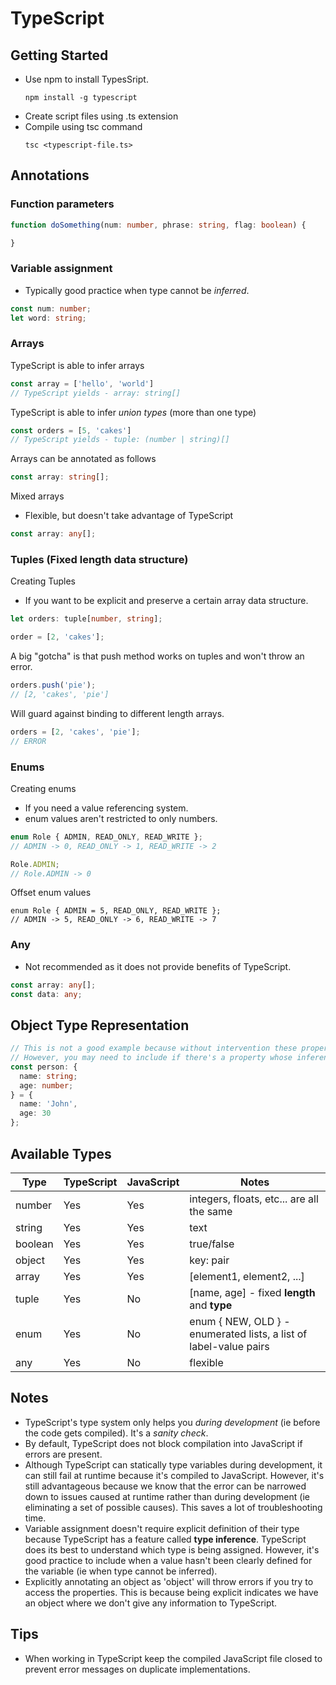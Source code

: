 # TypeScript

## Getting Started
- Use npm to install TypesSript.
  ```
  npm install -g typescript
  ```
- Create script files using .ts extension
- Compile using tsc command
  ```
  tsc <typescript-file.ts>
  ```
## Annotations
### Function parameters
```typescript
function doSomething(num: number, phrase: string, flag: boolean) {

}
```
### Variable assignment
- Typically good practice when type cannot be *inferred*.
```typescript
const num: number;
let word: string;
```
### Arrays
TypeScript is able to infer arrays
```typescript
const array = ['hello', 'world']
// TypeScript yields - array: string[]
```
TypeScript is able to infer *union types* (more than one type)
```typescript
const orders = [5, 'cakes']
// TypeScript yields - tuple: (number | string)[]
```
Arrays can be annotated as follows
```typescript
const array: string[];
```
Mixed arrays
- Flexible, but doesn't take advantage of TypeScript
```typescript
const array: any[];
```
### Tuples (Fixed length data structure)
Creating Tuples
- If you want to be explicit and preserve a certain array data structure.
```typescript
let orders: tuple[number, string];

order = [2, 'cakes'];
```
A big "gotcha" is that push method works on tuples and won't throw an error.
```typescript
orders.push('pie');
// [2, 'cakes', 'pie']
```
Will guard against binding to different length arrays.
```typescript
orders = [2, 'cakes', 'pie'];
// ERROR
```
### Enums
Creating enums
- If you need a value referencing system.
- enum values aren't restricted to only numbers.
```typescript
enum Role { ADMIN, READ_ONLY, READ_WRITE };
// ADMIN -> 0, READ_ONLY -> 1, READ_WRITE -> 2

Role.ADMIN;
// Role.ADMIN -> 0
```
Offset enum values
```tpyescript
enum Role { ADMIN = 5, READ_ONLY, READ_WRITE };
// ADMIN -> 5, READ_ONLY -> 6, READ_WRITE -> 7
```
### Any
- Not recommended as it does not provide benefits of TypeScript.
```typescript
const array: any[];
const data: any;
```
## Object Type Representation
```typescript
// This is not a good example because without intervention these properties are already inferred. But, for examples sake, we demonstrate how to annotate object properties.
// However, you may need to include if there's a property whose inference needs to be explicitly overwritten (eg tuples).
const person: {
  name: string;
  age: number;
} = {
  name: 'John',
  age: 30
};
```
## Available Types
| Type | TypeScript | JavaScript | Notes |
| --- | --- | --- | --- |
| number | Yes | Yes | integers, floats, etc... are all the same |
| string | Yes | Yes | text |
| boolean | Yes | Yes | true/false |
| object | Yes | Yes | key: <value> pair |
| array | Yes | Yes | [element1, element2, ...] |
| tuple | Yes | No | [name, age] - fixed **length** and **type** |
| enum | Yes | No | enum { NEW, OLD } - enumerated lists, a list of label-value pairs |
| any | Yes | No | flexible |

## Notes
- TypeScript's type system only helps you *during development* (ie before the code gets compiled). It's a *sanity check*.
- By default, TypeScript does not block compilation into JavaScript if errors are present.
- Although TypeScript can statically type variables during development, it can still fail at runtime because it's compiled to JavaScript. 
  However, it's still advantageous because we know that the error can be narrowed down to issues caused at runtime rather than during development 
  (ie eliminating a set of possible   causes). This saves a lot of troubleshooting time.
 - Variable assignment doesn't require explicit definition of their type because TypeScript has a feature called **type inference**. TypeScript does its best to understand which    type is being assigned. However, it's good practice to include when a value hasn't been clearly defined for the variable (ie when type cannot be inferred).
 - Explicitly annotating an object as 'object' will throw errors if you try to access the properties. This is because being explicit indicates we have an object where we don't      give any information to TypeScript.

## Tips
- When working in TypeScript keep the compiled JavaScript file closed to prevent error messages on duplicate implementations.

